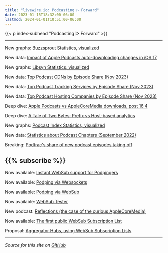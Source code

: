 ```yaml
---
title: "livewire.io: Podcasting ▷ Forward"
date: 2023-01-15T18:32:00-06:00
lastmod: 2024-01-01T10:51:00-06:00
---
```


{{< p index-subhead "Podcasting ▷ Forward" >}}

---

New graphs: [Buzzsprout Statistics, visualized](/buzzsprout-stats-visualized)

New data: [Impact of Apple Podcasts auto-downloading changes in iOS 17](/tracking-apple-podcasts-ios17-changes)

New graphs: [Libsyn Statistics, visualized](/libsyn-stats-visualized)

New data: [Top Podcast CDNs by Episode Share (Nov 2023)](/podcast-cdns-by-episode-share)

New data: [Top Podcast Tracking Services by Episode Share (Nov 2023)](/podcast-trackers-by-episode-share)

New data: [Top Podcast Hosting Companies by Episode Share (Nov 2023)](/podcast-hosts-by-episode-share)

Deep dive: [Apple Podcasts vs AppleCoreMedia downloads, post 16.4](/apple-podcasts-vs-applecoremedia)

Deep dive: [A Tale of Two Bytes: Prefix vs Host-based analytics](/a-tale-of-two-bytes-prefix-vs-host-based-analytics)

New graphs: [Podcast Index Statistics, visualized](/podcast-index-stats-visualized)

New data: [Statistics about Podcast Chapters (September 2022)](/podcast-chapters-stats)

Breaking: [Podtrac's share of new podcast episodes taking off](/podtrac-share-of-new-episodes-taking-off)

{{% subscribe %}}
---

Now available: [Instant WebSub support for Podpingers](/instant-websub-for-podpingers)

Now available: [Podping via Websockets](/podping-via-websockets)

Now available: [Podping via WebSub](/podping-via-websub)

Now available: [WebSub Tester](/websub-tester)

New podcast: [Reflections (the case of the curious AppleCoreMedia)](/new-podcast-reflections)

Now available: [The first public WebSub Subscription List](/first-public-subscription-list)

Proposal: [Aggregator Hubs, using WebSub Subscription Lists](/aggregator-hubs)

---

*Source for this site on [GitHub](https://github.com/skymethod/livewire-web)*
